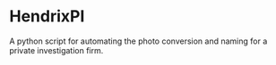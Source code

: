# HendrixPI
A python script for automating the photo conversion and naming for a private investigation firm.
